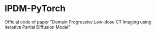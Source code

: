 # IPDM-PyTorch
Official code of paper  "Domain Progressive Low-dose CT Imaging using Iterative Partial Diffusion Model"
